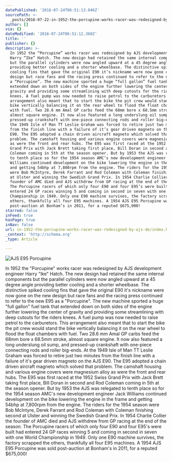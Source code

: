 ```yaml
---
datePublished: '2016-07-24T06:51:13.046Z'
sourcePath: >-
  _posts/2016-07-22-in-1952-the-porcupine-works-racer-was-redesigned-by-ajs-de.md
author: []
via: {}
dateModified: '2016-07-24T06:51:12.360Z'
title: ''
publisher: {}
description: >-
  In 1952 the “Porcupine” works racer was redesigned by AJS development engineer
  Harry “Ike” Hatch. The new design had retained the same internal components
  but the parallel cylinders were now angled upward at a 45 degree angle
  providing better cooling and a shorter wheelbase. The distinctive spiked
  cooling fins that gave the original E90 it’s nickname were now gone on the new
  design but race fans and the racing press continued to refer to the new E95 as
  a “Porcupine”. The new machine sported a huge “full gallon” fuel tank that
  extended down on both sides of the engine further lowering the center of
  gravity and providing some streamlining with deep cutouts for the riders
  knees. A fuel pump was now needed to raise petrol to the carburetors. This
  arrangement also meant that to start the bike the pit crew would stand the
  bike vertically balancing it on the rear wheel to flood the float chambers
  with fuel. Two 28.6 mm Amal GP carbs feed the 68mm bore x 68.5mm stroke,
  almost square engine. It now also featured a long underslung oil sump, and
  pressed-up crankshaft with one-piece connecting rods and roller big-ends. At
  the 1949 Isle of Man TT Leslie Graham was forced to retire just two minutes
  from the finish line with a failure of it’s gear driven magneto on the AJS
  E90. The E95 adopted a chain driven aircraft magneto which solved that
  problem. The camshaft housing and various engine covers were magnesium alloy
  as were the front and rear hubs. The E95 was first raced at the 1952 Swiss
  Grand Prix with Jack Brett taking first place, Bill Doran in second and Rod
  Coleman coming in 5th at the season opener. But by 1953 the AJS was relegated
  to tenth place so for the 1954 season AMC’s new development engineer Jack
  Williams continued development on the bike lowering the engine in the frame
  and getting 54bhp at 7,800rpm from the engine. The riders for the 1954 season
  were Bob McIntyre, Derek Farrant and Rod Coleman with Coleman finishing second
  at Ulster and winning the Swedish Grand Prix. In 1954 Charlie Collier the
  founder of AMC died and AJS withdrew from GP racing at the end of the season.
  The Porcupine racers of which only four E90 and four E95’s were built had
  entered 24 GP races winning 5 and coming in second in seven with one World
  Championship in 1949. Only one E90 machine survives, the factory scrapped the
  others, thankfully all four E95 machines. A 1954 AJS E95 Porcupine was sold
  post-auction at Bonham’s in 2011, for a reputed $675,000!
starred: false
inFeed: true
hasPage: true
inNav: false
url: in-1952-the-porcupine-works-racer-was-redesigned-by-ajs-de/index.html
_context: 'http://schema.org'
_type: Article

---
```

![AJS E95 Porcupine](https://the-grid-user-content.s3-us-west-2.amazonaws.com/426ac2fd-9274-4651-a8eb-c2149351c7f4.jpg)

In 1952 the "Porcupine" works racer was redesigned by AJS development engineer Harry "Ike" Hatch. The new design had retained the same internal components but the parallel cylinders were now angled upward at a 45 degree angle providing better cooling and a shorter wheelbase. The distinctive spiked cooling fins that gave the original E90 it's nickname were now gone on the new design but race fans and the racing press continued to refer to the new E95 as a "Porcupine". The new machine sported a huge "full gallon" fuel tank that extended down on both sides of the engine further lowering the center of gravity and providing some streamlining with deep cutouts for the riders knees. A fuel pump was now needed to raise petrol to the carburetors. This arrangement also meant that to start the bike the pit crew would stand the bike vertically balancing it on the rear wheel to flood the float chambers with fuel. Two 28.6 mm Amal GP carbs feed the 68mm bore x 68.5mm stroke, almost square engine. It now also featured a long underslung oil sump, and pressed-up crankshaft with one-piece connecting rods and roller big-ends. At the 1949 Isle of Man TT Leslie Graham was forced to retire just two minutes from the finish line with a failure of it's gear driven magneto on the AJS E90\. The E95 adopted a chain driven aircraft magneto which solved that problem. The camshaft housing and various engine covers were magnesium alloy as were the front and rear hubs. The E95 was first raced at the 1952 Swiss Grand Prix with Jack Brett taking first place, Bill Doran in second and Rod Coleman coming in 5th at the season opener. But by 1953 the AJS was relegated to tenth place so for the 1954 season AMC's new development engineer Jack Williams continued development on the bike lowering the engine in the frame and getting 54bhp at 7,800rpm from the engine. The riders for the 1954 season were Bob McIntyre, Derek Farrant and Rod Coleman with Coleman finishing second at Ulster and winning the Swedish Grand Prix. In 1954 Charlie Collier the founder of AMC died and AJS withdrew from GP racing at the end of the season. The Porcupine racers of which only four E90 and four E95's were built had entered 24 GP races winning 5 and coming in second in seven with one World Championship in 1949\. Only one E90 machine survives, the factory scrapped the others, thankfully all four E95 machines. A 1954 AJS E95 Porcupine was sold post-auction at Bonham's in 2011, for a reputed $675,000!